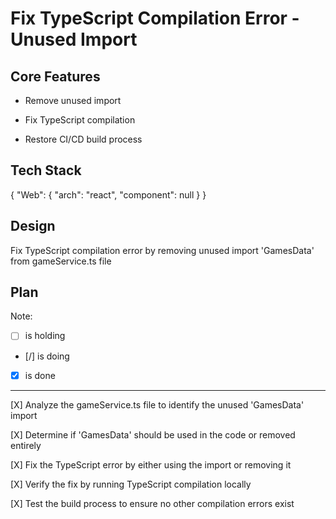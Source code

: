 # Fix TypeScript Compilation Error - Unused Import

## Core Features

- Remove unused import

- Fix TypeScript compilation

- Restore CI/CD build process

## Tech Stack

{
  "Web": {
    "arch": "react",
    "component": null
  }
}

## Design

Fix TypeScript compilation error by removing unused import 'GamesData' from gameService.ts file

## Plan

Note: 

- [ ] is holding
- [/] is doing
- [X] is done

---

[X] Analyze the gameService.ts file to identify the unused 'GamesData' import

[X] Determine if 'GamesData' should be used in the code or removed entirely

[X] Fix the TypeScript error by either using the import or removing it

[X] Verify the fix by running TypeScript compilation locally

[X] Test the build process to ensure no other compilation errors exist
